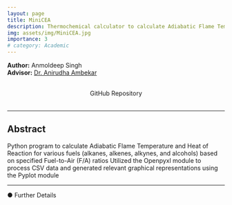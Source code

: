 ```yaml
---
layout: page
title: MiniCEA
description: Thermochemical calculator to calculate Adiabatic Flame Temperature and Heat of Reaction for various fuels
img: assets/img/MiniCEA.jpg
importance: 3
# category: Academic
---
```

**Author:** Anmoldeep Singh  
**Advisor:** [Dr. Anirudha Ambekar](https://iitgoa.ac.in/SMS-faculty-profile/?uid=anirudha&&exp=ME)

<div style="display: flex; justify-content: center; gap: 2rem; align-items: center; margin-bottom: 2rem;">

<a href="https://github.com/anmoldeepsingh04/MiniCEA" target="_blank" style="text-decoration: none; text-align: center;">
    <i class="fab fa-github fa-3x"></i><br>
    <span>GitHub Repository</span>
  </a>
  
</div>

---
## **Abstract**
Python program to calculate Adiabatic Flame Temperature and Heat of Reaction for various fuels (alkanes, alkenes, alkynes, and alcohols) based on specified Fuel-to-Air (F/A) ratios
Utilized the Openpyxl module to process CSV data and generated relevant graphical representations using the Pyplot module



---

● Further Details
